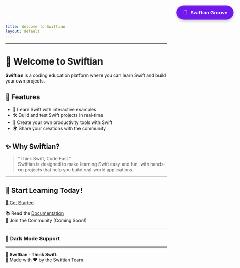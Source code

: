 ```yaml
---
title: Welcome to Swiftian
layout: default
---
```


<!-- Persistent Music Player -->
<iframe src="./player.html" id="music-iframe" style="display: none;"></iframe>

<style>
/* Floating Music Button */
#music-button {
    position: fixed;
    top: 20px;
    right: 20px;
    background: rgba(98, 0, 234, 0.9);
    color: white;
    border: none;
    padding: 12px 20px;
    font-size: 15px;
    font-weight: bold;
    cursor: pointer;
    border-radius: 25px;
    display: flex;
    align-items: center;
    gap: 10px;
    box-shadow: 0px 4px 8px rgba(0, 0, 0, 0.2);
    transition: all 0.3s ease;
    z-index: 1000;
}

#music-button:hover {
    background: rgba(55, 0, 179, 0.9);
    transform: scale(1.05);
}

/* Loop Active Style */
#music-button.loop-active {
    background: rgba(255, 152, 0, 0.9);
}

#music-icon {
    font-size: 18px;
}
</style>

<!-- Floating Music Button -->
<button id="music-button">
    <span id="music-icon">🎵</span> <span id="music-label">Swiftian Groove</span>
</button>

<script>
document.addEventListener("DOMContentLoaded", function() {
    const musicButton = document.getElementById("music-button");
    const musicFrame = document.getElementById("music-iframe").contentWindow;
    
    let isPlaying = false;

    // Play/Pause Toggle
    musicButton.addEventListener("click", function() {
        if (isPlaying) {
            musicFrame.postMessage("pause", "*");
            musicButton.innerHTML = "🎵 Swiftian Groove";
        } else {
            musicFrame.postMessage("play", "*");
            musicButton.innerHTML = "⏸ Swiftian Groove";
        }
        isPlaying = !isPlaying;
    });

    // Ensure iframe music remains persistent
    window.addEventListener("message", function(event) {
        if (event.data === "playing") isPlaying = true;
        if (event.data === "paused") isPlaying = false;
    });
});
</script>

---

# 🚀 Welcome to Swiftian

**Swiftian** is a coding education platform where you can learn Swift and build your own projects.

## 🌟 Features
- 📖 Learn Swift with interactive examples
- 🛠️ Build and test Swift projects in real-time
- 🎨 Create your own productivity tools with Swift
- 🌍 Share your creations with the community

## ✨ Why Swiftian?
> "Think Swift, Code Fast."  
Swiftian is designed to make learning Swift easy and fun, with hands-on projects that help you build real-world applications.

---

## 📌 Start Learning Today!
[🚀 Get Started](https://swiftian.com/get-started)

📚 Read the [Documentation](https://swiftian.com/docs)  
💬 Join the Community (Coming Soon!)  

---

### 🎨 **Dark Mode Support**
<style>
@media (prefers-color-scheme: dark) {
  body {
    background-color: #121212;
    color: #ffffff;
  }
  a {
    color: #bb86fc;
  }
}
</style>

---

🔹 **Swiftian - Think Swift.**  
📌 Made with ❤️ by the Swiftian Team.
